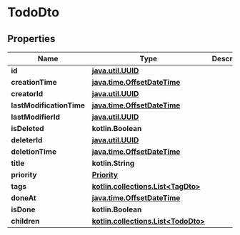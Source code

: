 
# TodoDto

## Properties
Name | Type | Description | Notes
------------ | ------------- | ------------- | -------------
**id** | [**java.util.UUID**](java.util.UUID.md) |  |  [optional]
**creationTime** | [**java.time.OffsetDateTime**](java.time.OffsetDateTime.md) |  |  [optional]
**creatorId** | [**java.util.UUID**](java.util.UUID.md) |  |  [optional]
**lastModificationTime** | [**java.time.OffsetDateTime**](java.time.OffsetDateTime.md) |  |  [optional]
**lastModifierId** | [**java.util.UUID**](java.util.UUID.md) |  |  [optional]
**isDeleted** | **kotlin.Boolean** |  |  [optional]
**deleterId** | [**java.util.UUID**](java.util.UUID.md) |  |  [optional]
**deletionTime** | [**java.time.OffsetDateTime**](java.time.OffsetDateTime.md) |  |  [optional]
**title** | **kotlin.String** |  |  [optional]
**priority** | [**Priority**](Priority.md) |  |  [optional]
**tags** | [**kotlin.collections.List&lt;TagDto&gt;**](TagDto.md) |  |  [optional]
**doneAt** | [**java.time.OffsetDateTime**](java.time.OffsetDateTime.md) |  |  [optional]
**isDone** | **kotlin.Boolean** |  |  [optional]
**children** | [**kotlin.collections.List&lt;TodoDto&gt;**](TodoDto.md) |  |  [optional]



